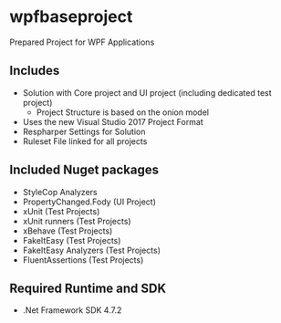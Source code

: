 # wpfbaseproject
Prepared Project for WPF Applications

## Includes
* Solution with Core project and UI project (including dedicated test project)
	* Project Structure is based on the onion model
* Uses the new Visual Studio 2017 Project Format
* Respharper Settings for Solution
* Ruleset File linked for all projects

## Included Nuget packages
* StyleCop Analyzers
* PropertyChanged.Fody (UI Project)
* xUnit (Test Projects)
* xUnit runners (Test Projects)
* xBehave (Test Projects)
* FakeItEasy (Test Projects)
* FakeItEasy Analyzers (Test Projects)
* FluentAssertions (Test Projects)

## Required Runtime and SDK
* .Net Framework SDK 4.7.2


